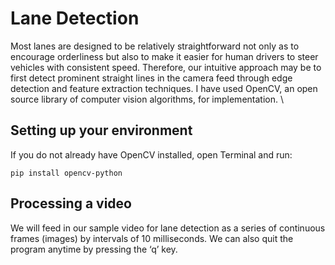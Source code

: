# Lane Detection
Most lanes are designed to be relatively straightforward not only as to encourage orderliness but also to make it easier for human drivers to steer vehicles with consistent speed. Therefore, our intuitive approach may be to first detect prominent straight lines in the camera feed through edge detection and feature extraction techniques. I have used OpenCV, an open source library of computer vision algorithms, for implementation. \
##  Setting up your environment
If you do not already have OpenCV installed, open Terminal and run:
```
pip install opencv-python
```


## Processing a video
We will feed in our sample video for lane detection as a series of continuous frames (images) by intervals of 10 milliseconds. We can also quit the program anytime by pressing the ‘q’ key.

